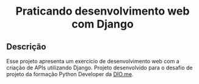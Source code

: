 <h1 align="center">Praticando desenvolvimento web com Django</h1>

## Descrição
<p>Esse projeto apresenta um exercício de desenvolvimento web com a criação de APIs utilizando Django. Projeto desenvolvido para o desafio de projeto da formação Python Developer da <a href="http://dio.me">DIO.me</a>.</p>
